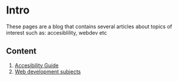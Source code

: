 # Intro

These pages are a blog that contains several articles about topics of interest such as:
accesiblility, webdev etc

## Content
1. [Accesibility Guide](/accessibility/content.md) 
2. [Web development subjects](/webdev.md)

